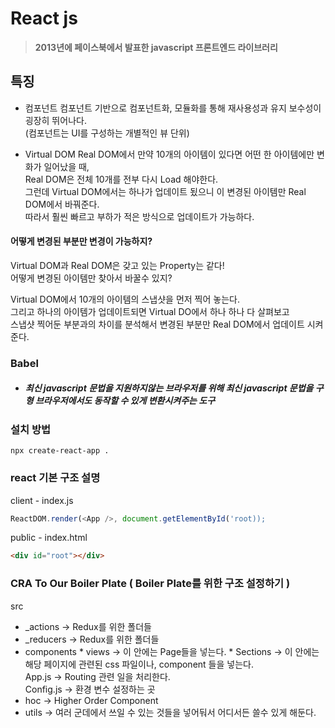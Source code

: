 # React js
> **2013년에 페이스북에서 발표한 javascript 프론트엔드 라이브러리**

## 특징 
* 컴포넌트 
컴포넌트 기반으로 컴포넌트화, 모듈화를 통해 재사용성과 유지 보수성이 굉장히 뛰어나다. <br>
(컴포넌트는 UI를 구성하는 개별적인 뷰 단위)

* Virtual DOM 
Real DOM에서 만약 10개의 아이템이 있다면 어떤 한 아이템에만 변화가 일어났을 때,<br>
Real DOM은 전체 10개를 전부 다시 Load 해야한다.<br>
그런데 Virtual DOM에서는 하나가 업데이트 됬으니 이 변경된 아이템만 Real DOM에서 바꿔준다.<br>
따라서 훨씬 빠르고 부하가 적은 방식으로 업데이트가 가능하다.

#### 어떻게 변경된 부분만 변경이 가능하지?
Virtual DOM과 Real DOM은 갖고 있는 Property는 같다!<br>
어떻게 변경된 아이템만 찾아서 바꿀수 있지?<br>

Virtual DOM에서 10개의 아이템의 스냅샷을 먼저 찍어 놓는다. <br>
그리고 하나의 아이템가 업데이트되면 Virtual DO에서 하나 하나 다 살펴보고<br>
스냅샷 찍어둔 부분과의 차이를 분석해서 변경된 부분만 Real DOM에서 업데이트 시켜준다.


### Babel 
* ##### 최신 javascript 문법을 지원하지않는 브라우저를 위해 최신 javascript 문법을 구형 브라우저에서도 동작할 수 있게 변환시켜주는 도구


### 설치 방법

```
npx create-react-app .
```

### react 기본 구조 설명

client - index.js
```js
ReactDOM.render(<App />, document.getElementById('root));
```

public - index.html

```html
<div id="root"></div>
```



### CRA To Our Boiler Plate  ( Boiler Plate를 위한 구조 설정하기 )

src 
  * _actions -> Redux를 위한 폴더들
  * _reducers -> Redux를 위한 폴더들
  * components 
        * views -> 이 안에는 Page들을 넣는다.
          * Sections -> 이 안에는 해당 페이지에 관련된 css 파일이나, component 들을 넣는다.<br>
        App.js -> Routing 관련 일을 처리한다. <br>
        Config.js -> 환경 변수 설정하는 곳 <br>
  * hoc -> Higher Order Component <br>
  * utils -> 여러 군데에서 쓰일 수 있는 것들을 넣어둬서 어디서든 쓸수 있게 해둔다.
